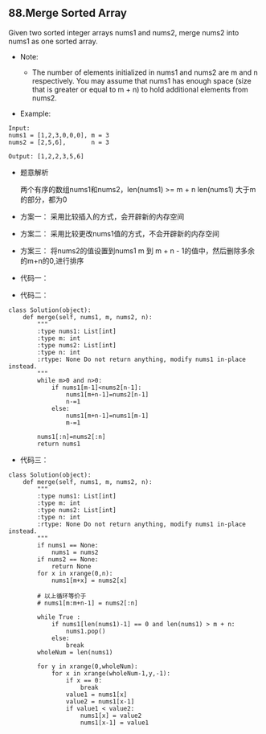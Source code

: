## 88.Merge Sorted Array

Given two sorted integer arrays nums1 and nums2, merge nums2 into nums1 as one sorted array.

* Note:
	* The number of elements initialized in nums1 and nums2 are m and n respectively.
You may assume that nums1 has enough space (size that is greater or equal to m + n) to hold additional elements from nums2.

* Example:

```
Input:
nums1 = [1,2,3,0,0,0], m = 3
nums2 = [2,5,6],       n = 3

Output: [1,2,2,3,5,6]
```

* 题意解析
	
	两个有序的数组nums1和nums2，len(nums1) >= m + n  len(nums1) 大于m的部分，都为0
	
* 方案一：
	采用比较插入的方式，会开辟新的内存空间
* 方案二：
   采用比较更改nums1值的方式，不会开辟新的内存空间
* 方案三：
   将nums2的值设置到nums1 m 到 m + n - 1的值中，然后删除多余的m+n的0,进行排序
   
* 代码一：
* 代码二：

```
class Solution(object):
    def merge(self, nums1, m, nums2, n):
        """
        :type nums1: List[int]
        :type m: int
        :type nums2: List[int]
        :type n: int
        :rtype: None Do not return anything, modify nums1 in-place instead.
        """
        while m>0 and n>0:
            if nums1[m-1]<nums2[n-1]:
                nums1[m+n-1]=nums2[n-1]
                n-=1
            else:
                nums1[m+n-1]=nums1[m-1]
                m-=1

        nums1[:n]=nums2[:n]
        return nums1   
```
 
* 代码三：

```
class Solution(object):
    def merge(self, nums1, m, nums2, n):
        """
        :type nums1: List[int]
        :type m: int
        :type nums2: List[int]
        :type n: int
        :rtype: None Do not return anything, modify nums1 in-place instead.
        """
        if nums1 == None:
            nums1 = nums2
        if nums2 == None:
            return None
        for x in xrange(0,n):
            nums1[m+x] = nums2[x]

        # 以上循环等价于
        # nums1[m:m+n-1] = nums2[:n]
        
        while True :
            if nums1[len(nums1)-1] == 0 and len(nums1) > m + n:
                nums1.pop()
            else:
                break
        wholeNum = len(nums1)

        for y in xrange(0,wholeNum):
            for x in xrange(wholeNum-1,y,-1):
                if x == 0:
                    break
                value1 = nums1[x]
                value2 = nums1[x-1]
                if value1 < value2:
                    nums1[x] = value2
                    nums1[x-1] = value1
```